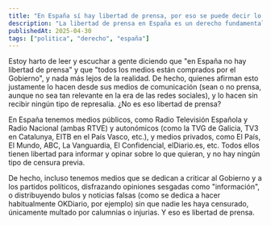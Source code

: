 ```yaml
---
title: "En España sí hay libertad de prensa, por eso se puede decir lo contrario tranquilamente"
description: "La libertad de prensa en España es un derecho fundamental, y hay quien afirma no tenerlo... mientras lo ejerce."
publishedAt: 2025-04-30
tags: ["politica", "derecho", "españa"]
---
```


Estoy harto de leer y escuchar a gente diciendo que "en España no hay libertad de prensa" y que "todos los medios están comprados por el Gobierno", y nada más lejos de la realidad. De hecho, quienes afirman esto justamente lo hacen desde sus medios de comunicación (sean o no prensa, aunque no sea tan relevante en la era de las redes sociales), y lo hacen sin recibir ningún tipo de represalia. ¿No es eso libertad de prensa?

En España tenemos medios públicos, como Radio Televisión Española y Radio Nacional (ambas RTVE) y autonómicos (como la TVG de Galicia, TV3 en Catalunya, EITB en el País Vasco, etc.), y medios privados, como El País, El Mundo, ABC, La Vanguardia, El Confidencial, elDiario.es, etc. Todos ellos tienen libertad para informar y opinar sobre lo que quieran, y no hay ningún tipo de censura previa.

De hecho, incluso tenemos medios que se dedican a criticar al Gobierno y a los partidos políticos, disfrazando opiniones sesgadas como "información", o distribuyendo bulos y noticias falsas (como se dedica a hacer habitualmente OKDiario, por ejemplo) sin que nadie les haya censurado, únicamente multado por calumnias o injurias. Y eso es libertad de prensa.

